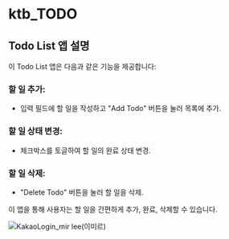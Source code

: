 
# ktb_TODO

## Todo List 앱 설명

이 Todo List 앱은 다음과 같은 기능을 제공합니다:

### 할 일 추가:
- 입력 필드에 할 일을 작성하고 "Add Todo" 버튼을 눌러 목록에 추가.

### 할 일 상태 변경:
- 체크박스를 토글하여 할 일의 완료 상태 변경.

### 할 일 삭제:
- "Delete Todo" 버튼을 눌러 할 일을 삭제.

이 앱을 통해 사용자는 할 일을 간편하게 추가, 완료, 삭제할 수 있습니다.


![KakaoLogin_mir lee(이미르)](https://github.com/mirlee0304/ktb_TODO/assets/91879211/79e772a1-2cda-45ab-abf7-13d9527382b1)

